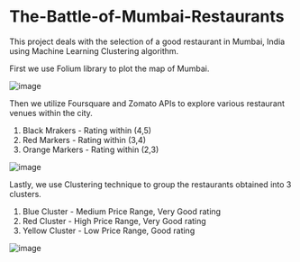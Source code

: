 # The-Battle-of-Mumbai-Restaurants
This project deals with the selection of a good restaurant in Mumbai, India using Machine Learning Clustering algorithm.

First we use Folium library to plot the map of Mumbai.

![image](https://user-images.githubusercontent.com/48560818/130059879-3c291346-0796-4613-a116-af9d2ba2520d.png)

Then we utilize Foursquare and Zomato APIs to explore various restaurant venues within the city. 

1. Black Mrakers - Rating within (4,5)
2. Red Markers - Rating within (3,4)
3. Orange Markers - Rating within (2,3)

![image](https://user-images.githubusercontent.com/48560818/130060329-21ec82db-cfc9-4d29-a0da-a795f7c952d3.png)

Lastly, we use Clustering technique to group the restaurants obtained into 3 clusters.

1. Blue Cluster - Medium Price Range, Very Good rating
2. Red Cluster - High Price Range, Very Good rating
3. Yellow Cluster - Low Price Range, Good rating

![image](https://user-images.githubusercontent.com/48560818/130060229-8e0de4a9-741f-4c67-9814-eb6c15f16178.png)
